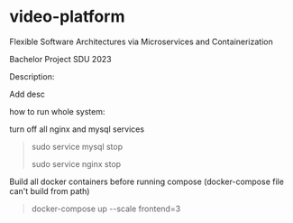 # video-platform


Flexible Software Architectures via Microservices and Containerization

Bachelor Project SDU 2023

Description: 

Add desc


how to run whole system: 

turn off all nginx and mysql services 

> sudo service mysql stop
> 
> sudo service nginx stop 

Build all docker containers before running compose (docker-compose file can't build from path)

> docker-compose up --scale frontend=3

